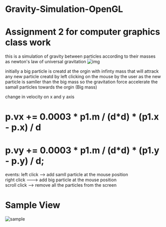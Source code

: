 # Gravity-Simulation-OpenGL
# Assignment 2 for computer graphics class work 
this is a simulation of gravity between particles according to their masses as newton's law of universal gravitation
![img](http://www.calctool.org/CALC/phys/astronomy/gravity.png)

initially a big particle is creatd at the orgin with infinty mass that will attrack any new particle creatd by left clicking on the mouse by the user as the new particle is samller than the big mass so the gravitation force accelerate the samall particles towards the orgin (Big mass)

change in velocity on x and y axis
# p.vx += 0.0003 * p1.m / (d*d)  * (p1.x - p.x) / d
# p.vy += 0.0003 * p1.m / (d*d)  * (p1.y - p.y) / d;

events:
left click --> add samll particle at the mouse position<br />
right click ---> add big particle at the mouse position<br />
scroll click --> remove all the particles from the screen<br />


# Sample View
![sample](https://user-images.githubusercontent.com/19196061/47176964-47f8db00-d317-11e8-999a-15333e7ec260.gif)

